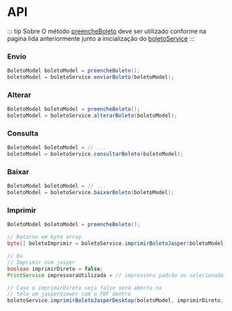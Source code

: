 # API

::: tip Sobre
O método [preencheBoleto](/boletos/banrisul/preenchimento) deve ser utilizado conforme 
na pagina lida anteriormente junto a inicialização do [boletoService](/boletos/banrisul/configuracoes)
:::

### Envio
```java
BoletoModel boletoModel = preencheBoleto();
boletoModel = boletoService.enviarBoleto(boletoModel);
```

### Alterar
```java
BoletoModel boletoModel = preencheBoleto();
boletoModel = boletoService.alterarBoleto(boletoModel);
```
### Consulta
```java
BoletoModel boletoModel = // ...
boletoModel = boletoService.consultarBoleto(boletoModel);
```
### Baixar
```java
BoletoModel boletoModel = // ...
boletoModel = boletoService.baixarBoleto(boletoModel);
```
### Imprimir
```java
BoletoModel boletoModel = preencheBoleto();

// Retorno em byte array
byte[] boletoImprimir = boletoService.imprimirBoletoJasper(boletoModel);

// Ou
// Imprimir com jasper 
boolean imprimirDireto = false;
PrintService impressoraUtilizada = // impressora padrão ou selecionada

// Caso o imprimirDireto seja false será aberto na 
// tela um jasperViewer com o PDF dentro
boletoService.imprimirBoletoJasperDesktop(boletoModel, imprimirDireto, impressoraPadrao);
```
